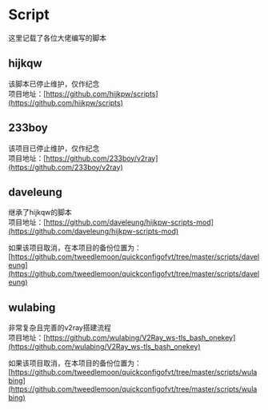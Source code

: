 # Script
这里记载了各位大佬编写的脚本

## hijkqw
该脚本已停止维护，仅作纪念  
项目地址：[https://github.com/hijkpw/scripts](https://github.com/hijkpw/scripts)

## 233boy
该项目已停止维护，仅作纪念  
项目地址：[https://github.com/233boy/v2ray](https://github.com/233boy/v2ray)

## daveleung
继承了hijkqw的脚本  
项目地址：[https://github.com/daveleung/hijkpw-scripts-mod](https://github.com/daveleung/hijkpw-scripts-mod)  

如果该项目取消，在本项目的备份位置为：[https://github.com/tweedlemoon/quickconfigofvt/tree/master/scripts/daveleung](https://github.com/tweedlemoon/quickconfigofvt/tree/master/scripts/daveleung)

## wulabing
非常复杂且完善的v2ray搭建流程  
项目地址：[https://github.com/wulabing/V2Ray_ws-tls_bash_onekey](https://github.com/wulabing/V2Ray_ws-tls_bash_onekey)  

如果该项目取消，在本项目的备份位置为：[https://github.com/tweedlemoon/quickconfigofvt/tree/master/scripts/wulabing](https://github.com/tweedlemoon/quickconfigofvt/tree/master/scripts/wulabing)
